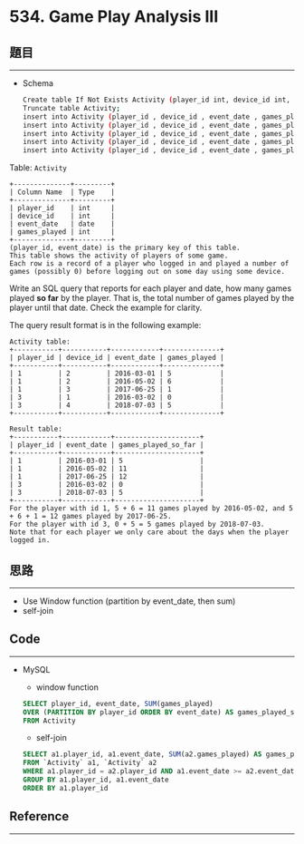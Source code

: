 # 534. Game Play Analysis III

## 題目

---

- Schema
    
    ```bash
    Create table If Not Exists Activity (player_id int, device_id int, event_date date, games_played int);
    Truncate table Activity;
    insert into Activity (player_id , device_id , event_date , games_played) values (1, 2, '2016-03-01', 5);
    insert into Activity (player_id , device_id , event_date , games_played) values (1, 2, '2016-05-02', 6);
    insert into Activity (player_id , device_id , event_date , games_played) values (2, 3, '2017-06-25', 1);
    insert into Activity (player_id , device_id , event_date , games_played) values (3, 1, '2016-03-02', 0);
    insert into Activity (player_id , device_id , event_date , games_played) values (3, 4, '2016-07-03', 5);
    
    ```
    

Table: `Activity`

```
+--------------+---------+
| Column Name  | Type    |
+--------------+---------+
| player_id    | int     |
| device_id    | int     |
| event_date   | date    |
| games_played | int     |
+--------------+---------+
(player_id, event_date) is the primary key of this table.
This table shows the activity of players of some game.
Each row is a record of a player who logged in and played a number of games (possibly 0) before logging out on some day using some device.
```

Write an SQL query that reports for each player and date, how many games played **so far** by the player. That is, the total number of games played by the player until that date. Check the example for clarity.

The query result format is in the following example:

```
Activity table:
+-----------+-----------+------------+--------------+
| player_id | device_id | event_date | games_played |
+-----------+-----------+------------+--------------+
| 1         | 2         | 2016-03-01 | 5            |
| 1         | 2         | 2016-05-02 | 6            |
| 1         | 3         | 2017-06-25 | 1            |
| 3         | 1         | 2016-03-02 | 0            |
| 3         | 4         | 2018-07-03 | 5            |
+-----------+-----------+------------+--------------+

Result table:
+-----------+------------+---------------------+
| player_id | event_date | games_played_so_far |
+-----------+------------+---------------------+
| 1         | 2016-03-01 | 5                   |
| 1         | 2016-05-02 | 11                  |
| 1         | 2017-06-25 | 12                  |
| 3         | 2016-03-02 | 0                   |
| 3         | 2018-07-03 | 5                   |
+-----------+------------+---------------------+
For the player with id 1, 5 + 6 = 11 games played by 2016-05-02, and 5 + 6 + 1 = 12 games played by 2017-06-25.
For the player with id 3, 0 + 5 = 5 games played by 2018-07-03.
Note that for each player we only care about the days when the player logged in.
```

## 思路

---

- Use Window function  (partition by event_date, then sum)
- self-join

## Code

---

- MySQL
    - window function
    
    ```sql
    SELECT player_id, event_date, SUM(games_played)
    OVER (PARTITION BY player_id ORDER BY event_date) AS games_played_so_far
    FROM Activity
    ```
    
    - self-join
    
    ```sql
    SELECT a1.player_id, a1.event_date, SUM(a2.games_played) AS games_played_so_far
    FROM `Activity` a1, `Activity` a2
    WHERE a1.player_id = a2.player_id AND a1.event_date >= a2.event_date
    GROUP BY a1.player_id, a1.event_date
    ORDER BY a1.player_id
    ```
    

## Reference

---